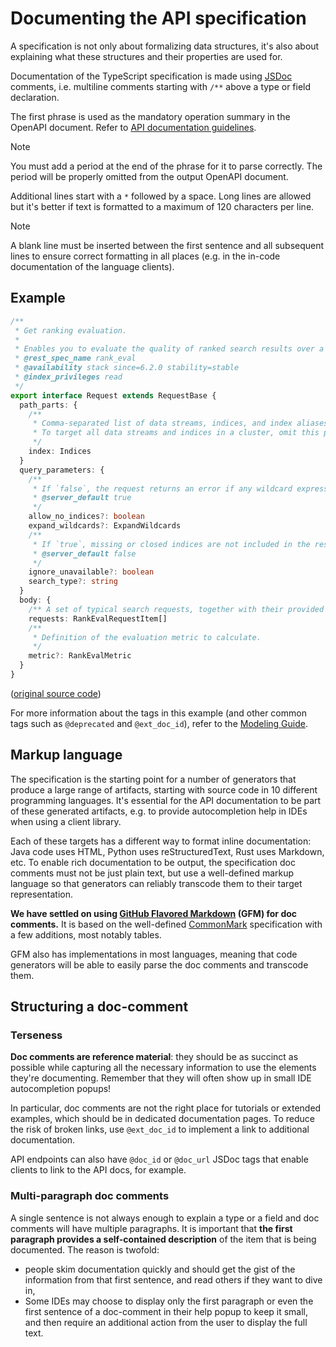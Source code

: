 # Documenting the API specification

A specification is not only about formalizing data structures, it's also about explaining what these structures and their properties are used for.

Documentation of the TypeScript specification is made using [JSDoc](https://jsdoc.app/) comments, i.e. multiline comments starting with `/**` above a type or field declaration.

The first phrase is used as the mandatory operation summary in the OpenAPI document.
Refer to [API documentation guidelines](https://docs.elastic.dev/content-architecture/oas#summaries).

> [!NOTE] 
> You must add a period at the end of the phrase for it to parse correctly. The period will be properly omitted from the output OpenAPI document.

Additional lines start with a `*` followed by a space. Long lines are allowed but it's better if text is formatted to a maximum of 120 characters per line.

> [!NOTE] 
> A blank line must be inserted between the first sentence and all subsequent lines to ensure correct formatting in all places (e.g. in the in-code documentation of the language clients).

## Example

```ts
/**
 * Get ranking evaluation.
 *
 * Enables you to evaluate the quality of ranked search results over a set of typical search queries.
 * @rest_spec_name rank_eval
 * @availability stack since=6.2.0 stability=stable
 * @index_privileges read
 */
export interface Request extends RequestBase {
  path_parts: {
    /**
     * Comma-separated list of data streams, indices, and index aliases used to limit the request. Wildcard (`*`) expressions are supported.
     * To target all data streams and indices in a cluster, omit this parameter or use `_all` or `*`.
     */
    index: Indices
  }
  query_parameters: {
    /**
     * If `false`, the request returns an error if any wildcard expression, index alias, or `_all` value targets only missing or closed indices. This behavior applies even if the request targets other open indices. For example, a request targeting `foo*,bar*` returns an error if an index starts with `foo` but no index starts with `bar`.
     * @server_default true
     */
    allow_no_indices?: boolean
    expand_wildcards?: ExpandWildcards
    /**
     * If `true`, missing or closed indices are not included in the response.
     * @server_default false
     */
    ignore_unavailable?: boolean
    search_type?: string
  }
  body: {
    /** A set of typical search requests, together with their provided ratings. */
    requests: RankEvalRequestItem[]
    /**
     * Definition of the evaluation metric to calculate.
     */
    metric?: RankEvalMetric
  }
}
```

([original source code](https://github.com/elastic/elasticsearch-specification/blob/main/specification/_global/rank_eval/RankEvalRequest.ts))

For more information about the tags in this example (and other common tags such
as `@deprecated` and `@ext_doc_id`), refer to the [Modeling Guide](https://github.com/elastic/elasticsearch-specification/blob/main/docs/modeling-guide.md#additional-information).

## Markup language

The specification is the starting point for a number of generators that produce a large range of artifacts, starting with source code in 10 different programming languages. It's essential for the API documentation to be part of these generated artifacts, e.g. to provide autocompletion help in IDEs when using a client library.

Each of these targets has a different way to format inline documentation: Java code uses HTML, Python uses reStructuredText, Rust uses Markdown, etc. To enable rich documentation to be output, the specification doc comments must not be just plain text, but use a well-defined markup language so that generators can reliably transcode them to their target representation.

**We have settled on using [GitHub Flavored Markdown](https://github.github.com/gfm/) (GFM) for doc comments.** It is based on the well-defined [CommonMark](https://commonmark.org/) specification with a few additions, most notably tables.

GFM also has implementations in most languages, meaning that code generators will be able to easily parse the doc comments and transcode them.

## Structuring a doc-comment

### Terseness

**Doc comments are reference material**: they should be as succinct as possible while capturing all the necessary information to use the elements they're documenting. Remember that they will often show up in small IDE autocompletion popups!

In particular, doc comments are not the right place for tutorials or extended examples, which should be in dedicated documentation pages. To reduce the risk of broken links, use `@ext_doc_id` to implement a link to additional documentation. 

API endpoints can also have `@doc_id` or `@doc_url` JSDoc tags that enable clients to link to the API docs, for example.

### Multi-paragraph doc comments

A single sentence is not always enough to explain a type or a field and doc comments will have multiple paragraphs. It is important that **the first paragraph provides a self-contained description** of the item that is being documented. The reason is twofold:
- people skim documentation quickly and should get the gist of the information from that first sentence, and read others if they want to dive in,
- Some IDEs may choose to display only the first paragraph or even the first sentence of a doc-comment in their help popup to keep it small, and then require an additional action from the user to display the full text.
